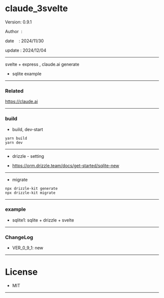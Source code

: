 ﻿# claude_3svelte

 Version: 0.9.1

 Author  :
 
 date    : 2024/11/30

 update : 2024/12/04 

***

svelte + express , claude.ai generate

* sqlite example

***
### Related

https://claude.ai

***
### build

* build, dev-start

```
yarn build
yarn dev
```

***
* drizzle - setting

* https://orm.drizzle.team/docs/get-started/sqlite-new

***
* migrate
```
npx drizzle-kit generate
npx drizzle-kit migrate
```

***
### example

* sqlite1: sqlite + drizzle + svelte

***
### ChangeLog

* VER_0_9_1: new

*** 
# License

* MIT

***

